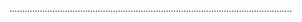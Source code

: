 ................................................................................................................

